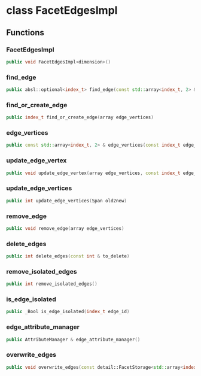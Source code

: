 # class FacetEdgesImpl


## Functions

### FacetEdgesImpl

```cpp
public void FacetEdgesImpl<dimension>()
```


### find_edge

```cpp
public absl::optional<index_t> find_edge(const std::array<index_t, 2> & edge_vertices)
```


### find_or_create_edge

```cpp
public index_t find_or_create_edge(array edge_vertices)
```


### edge_vertices

```cpp
public const std::array<index_t, 2> & edge_vertices(const index_t edge_id)
```


### update_edge_vertex

```cpp
public void update_edge_vertex(array edge_vertices, const index_t edge_vertex_id, const index_t new_vertex_id)
```


### update_edge_vertices

```cpp
public int update_edge_vertices(Span old2new)
```


### remove_edge

```cpp
public void remove_edge(array edge_vertices)
```


### delete_edges

```cpp
public int delete_edges(const int & to_delete)
```


### remove_isolated_edges

```cpp
public int remove_isolated_edges()
```


### is_edge_isolated

```cpp
public _Bool is_edge_isolated(index_t edge_id)
```


### edge_attribute_manager

```cpp
public AttributeManager & edge_attribute_manager()
```


### overwrite_edges

```cpp
public void overwrite_edges(const detail::FacetStorage<std::array<index_t, 2> > & from)
```




